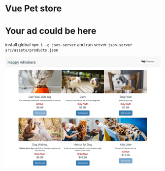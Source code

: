 # Vue Pet store


# Your ad could be here


install global `npm i -g json-server` and run server `json-server src/assets/products.json`

![main-page](./snapshots/main-page.jpg)